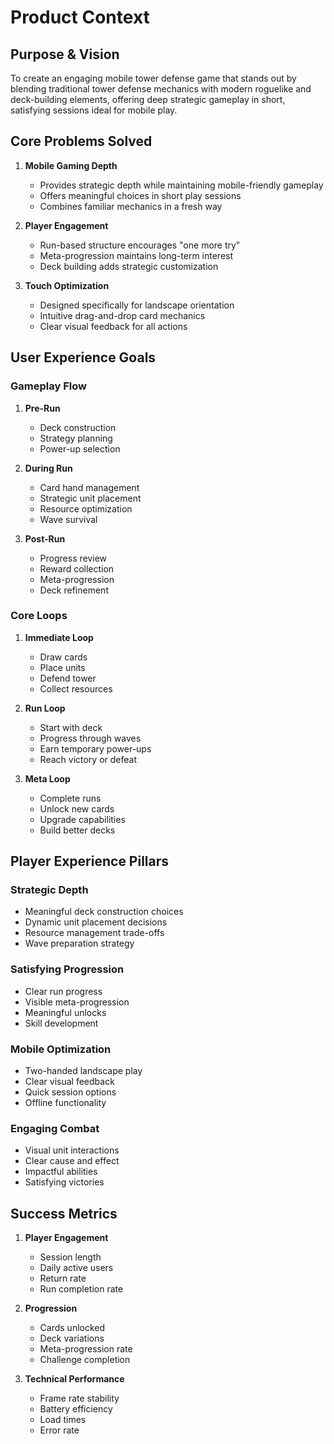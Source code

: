 # Product Context

## Purpose & Vision
To create an engaging mobile tower defense game that stands out by blending traditional tower defense mechanics with modern roguelike and deck-building elements, offering deep strategic gameplay in short, satisfying sessions ideal for mobile play.

## Core Problems Solved
1. **Mobile Gaming Depth**
   - Provides strategic depth while maintaining mobile-friendly gameplay
   - Offers meaningful choices in short play sessions
   - Combines familiar mechanics in a fresh way

2. **Player Engagement**
   - Run-based structure encourages "one more try"
   - Meta-progression maintains long-term interest
   - Deck building adds strategic customization

3. **Touch Optimization**
   - Designed specifically for landscape orientation
   - Intuitive drag-and-drop card mechanics
   - Clear visual feedback for all actions

## User Experience Goals

### Gameplay Flow
1. **Pre-Run**
   - Deck construction
   - Strategy planning
   - Power-up selection

2. **During Run**
   - Card hand management
   - Strategic unit placement
   - Resource optimization
   - Wave survival

3. **Post-Run**
   - Progress review
   - Reward collection
   - Meta-progression
   - Deck refinement

### Core Loops
1. **Immediate Loop**
   - Draw cards
   - Place units
   - Defend tower
   - Collect resources

2. **Run Loop**
   - Start with deck
   - Progress through waves
   - Earn temporary power-ups
   - Reach victory or defeat

3. **Meta Loop**
   - Complete runs
   - Unlock new cards
   - Upgrade capabilities
   - Build better decks

## Player Experience Pillars

### Strategic Depth
- Meaningful deck construction choices
- Dynamic unit placement decisions
- Resource management trade-offs
- Wave preparation strategy

### Satisfying Progression
- Clear run progress
- Visible meta-progression
- Meaningful unlocks
- Skill development

### Mobile Optimization
- Two-handed landscape play
- Clear visual feedback
- Quick session options
- Offline functionality

### Engaging Combat
- Visual unit interactions
- Clear cause and effect
- Impactful abilities
- Satisfying victories

## Success Metrics
1. **Player Engagement**
   - Session length
   - Daily active users
   - Return rate
   - Run completion rate

2. **Progression**
   - Cards unlocked
   - Deck variations
   - Meta-progression rate
   - Challenge completion

3. **Technical Performance**
   - Frame rate stability
   - Battery efficiency
   - Load times
   - Error rate